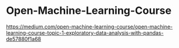 # Open-Machine-Learning-Course
https://medium.com/open-machine-learning-course/open-machine-learning-course-topic-1-exploratory-data-analysis-with-pandas-de57880f1a68
